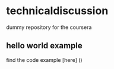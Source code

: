 # technicaldiscussion
dummy repository for the coursera 

## hello world example 

find the code example [here] (<script src="https://gist.github.com/SudhanshuDabral/af6dc99e2c0c72adcf1741b68800f7cb.js"></script>) 
